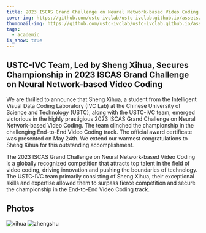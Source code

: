 ```yaml
---
title: 2023 ISCAS Grand Challenge on Neural Network-based Video Coding
cover-img: https://github.com/ustc-ivclab/ustc-ivclab.github.io/assets/116997215/f1342b6a-36f8-4946-9f27-f77e9bf925ac
thumbnail-img: https://github.com/ustc-ivclab/ustc-ivclab.github.io/assets/116997215/23c911d2-4f27-4a8e-b768-074003ac8a6f
tags:
  - academic
is_show: true
---
```


## USTC-IVC Team, Led by Sheng Xihua, Secures Championship in 2023 ISCAS Grand Challenge on Neural Network-based Video Coding

We are thrilled to announce that Sheng Xihua, a student from the Intelligent Visual Data Coding Laboratory (IVC Lab) at the Chinese University of Science and Technology (USTC), along with the USTC-IVC team, emerged victorious in the highly prestigious 2023 ISCAS Grand Challenge on Neural Network-based Video Coding.  The team clinched the championship in the challenging End-to-End Video Coding track.  The official award certificate was presented on May 24th.  We extend our warmest congratulations to Sheng Xihua for this outstanding accomplishment.

The 2023 ISCAS Grand Challenge on Neural Network-based Video Coding is a globally recognized competition that attracts top talent in the field of video coding, driving innovation and pushing the boundaries of technology. The USTC-IVC team primarily consisting of Sheng Xihua, their exceptional skills and expertise allowed them to surpass fierce competition and secure the championship in the End-to-End Video Coding track.



## Photos

![xihua](https://github.com/ustc-ivclab/ustc-ivclab.github.io/assets/116997215/6c3b9ed2-46be-43ac-a1dc-313358793408)
![zhengshu](https://github.com/ustc-ivclab/ustc-ivclab.github.io/assets/116997215/23c911d2-4f27-4a8e-b768-074003ac8a6f)